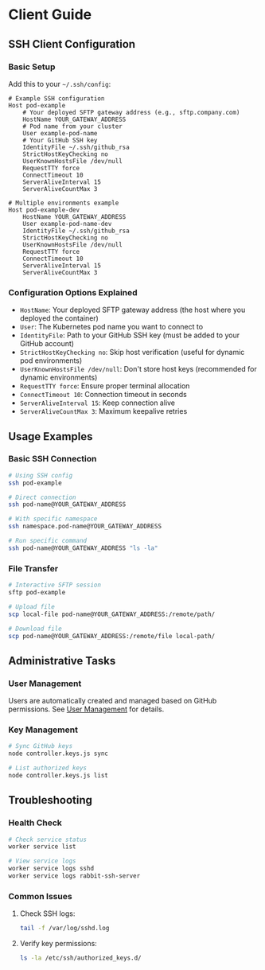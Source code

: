 # Client Guide

## SSH Client Configuration

### Basic Setup

Add this to your `~/.ssh/config`:

```ssh-config
# Example SSH configuration
Host pod-example
    # Your deployed SFTP gateway address (e.g., sftp.company.com)
    HostName YOUR_GATEWAY_ADDRESS
    # Pod name from your cluster
    User example-pod-name
    # Your GitHub SSH key
    IdentityFile ~/.ssh/github_rsa
    StrictHostKeyChecking no
    UserKnownHostsFile /dev/null
    RequestTTY force
    ConnectTimeout 10
    ServerAliveInterval 15
    ServerAliveCountMax 3

# Multiple environments example
Host pod-example-dev
    HostName YOUR_GATEWAY_ADDRESS
    User example-pod-name-dev
    IdentityFile ~/.ssh/github_rsa
    StrictHostKeyChecking no
    UserKnownHostsFile /dev/null
    RequestTTY force
    ConnectTimeout 10
    ServerAliveInterval 15
    ServerAliveCountMax 3
```

### Configuration Options Explained

- `HostName`: Your deployed SFTP gateway address (the host where you deployed the container)
- `User`: The Kubernetes pod name you want to connect to
- `IdentityFile`: Path to your GitHub SSH key (must be added to your GitHub account)
- `StrictHostKeyChecking no`: Skip host verification (useful for dynamic pod environments)
- `UserKnownHostsFile /dev/null`: Don't store host keys (recommended for dynamic environments)
- `RequestTTY force`: Ensure proper terminal allocation
- `ConnectTimeout 10`: Connection timeout in seconds
- `ServerAliveInterval 15`: Keep connection alive
- `ServerAliveCountMax 3`: Maximum keepalive retries

## Usage Examples

### Basic SSH Connection

```bash
# Using SSH config
ssh pod-example

# Direct connection
ssh pod-name@YOUR_GATEWAY_ADDRESS

# With specific namespace
ssh namespace.pod-name@YOUR_GATEWAY_ADDRESS

# Run specific command
ssh pod-name@YOUR_GATEWAY_ADDRESS "ls -la"
```

### File Transfer

```bash
# Interactive SFTP session
sftp pod-example

# Upload file
scp local-file pod-name@YOUR_GATEWAY_ADDRESS:/remote/path/

# Download file
scp pod-name@YOUR_GATEWAY_ADDRESS:/remote/file local-path/
```

## Administrative Tasks

### User Management

Users are automatically created and managed based on GitHub permissions. See [User Management](user-management.md) for details.

### Key Management

```bash
# Sync GitHub keys
node controller.keys.js sync

# List authorized keys
node controller.keys.js list
```

## Troubleshooting

### Health Check

```bash
# Check service status
worker service list

# View service logs
worker service logs sshd
worker service logs rabbit-ssh-server
```

### Common Issues

1. Check SSH logs:

   ```bash
   tail -f /var/log/sshd.log
   ```

2. Verify key permissions:
   ```bash
   ls -la /etc/ssh/authorized_keys.d/
   ```
